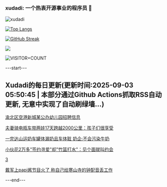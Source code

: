 ### xudadi: 一个热衷开源事业的程序员 👋

![xudadi](https://github-readme-stats-git-masterorgs-github-readme-stats-team.vercel.app/api?username=xudadi)

[![Top Langs](https://github-readme-stats.vercel.app/api/top-langs/?username=xudadi)](https://github.com/anuraghazra/github-readme-stats)

[![GitHub Streak](https://streak-stats.demolab.com?user=xudadi&locale=zh_Hans)](https://git.io/streak-stats)

![](https://raw.githubusercontent.com/xudadi/xudadi/main/assets/github-contribution-grid-snake.svg)

![VISITOR+COUNT](https://komarev.com/ghpvc/?username=xudadi&label=VISITOR+COUNT)


---start---

## Xudadi的每日更新(更新时间:2025-09-03 05:50:45 | 本部分通过Github Actions抓取RSS自动更新, 无意中实现了自动刷绿墙...)

[渝北区空港新城某公办幼儿园招聘信息](https://www.gongkaoleida.com/article/2600193)

[夫妻骑电瓶车带两娃17天跨越2000公里：孩子们很享受](https://m.163.com/news/article/K8FP3UF6053469LG.html)

[一完达山运奶车罐体漏奶且车体脏 奶企:不会污染牛奶](https://m.163.com/news/article/K8FNI8EQ0534P59R.html)

[小伙花2万多"签约寻爱"却"竹篮打水"：见个面就叫约会](https://m.163.com/news/article/K8FMO95V05561G0D.html)

[3](https://m.163.com/touch/news/sub/domestic)

[戴军上papi酱节目火了 称自己给寒山寺的钟配音丢工作](https://m.163.com/news/article/K8FL7BQ4053469LG.html)

---end---

